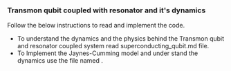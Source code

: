 ### Transmon qubit coupled with resonator and it's dynamics

Follow the below instructions to read and implement the code.

* To understand the dynamics and the physics behind the Transmon qubit and resonator coupled system read superconducting_qubit.md file.
* To Implement the Jaynes-Cumming model and under stand the dynamics use the file named .
